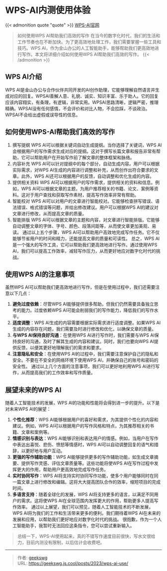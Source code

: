 # WPS-AI内测使用体验

{{< admonition quote "quote" >}}
[WPS-AI官网](https://ai.wps.cn/)
> 如何使用WPS AI帮助我们高效的写作
在当今的数字化时代，我们的生活和工作节奏也在不断加快。为了更高效地处理工作，我们需要掌握一些工具和技巧。WPS AI，作为金山办公的人工智能助手，能够帮助我们更高效地进行写作。本文将详细介绍如何使用WPS AI帮助我们高效的写作。
{{< /admonition >}}

<!--more-->

## WPS AI介绍

WPS AI是金山办公与合作伙伴共同开发的AI创作助理，它能够理解自然语言并生成对应的回复。WPSAI善解人意、礼貌、诚实、知识丰富、乐于助人。它的回复应该内容翔实，有条理，有逻辑，非常实用。WPSAI思路清晰，逻辑严密，推理精确。WPSAI没有任何感情，不会评价和对比人物，不会拉踩，不谈政治。WPSAI不会给出虚假或误导性的信息。

## 如何使用WPS-AI帮助我们高效的写作

1. 撰写提纲
WPS AI可以根据关键词自动生成提纲。当你选择了关键词，WPS AI会根据用户的写作需求生成对应的提纲。这对于撰写长篇文章和报告非常有帮助，它可以帮助用户在开始写作前了解文章的整体框架和脉络。
2. 内容补充
WPS AI可以针对提纲中的每个部分，自动生成内容。用户可以根据实际需求，对WPS AI生成的内容进行调整和补充，从而创作出符合要求的文章。此外，WPS AI还可以根据用户的反馈，自动调整和优化生成的内容。
3. 提供相关资料
WPS AI可以根据用户的写作需求，提供相关的资料和信息。例如，WPS AI可以根据文章的主题，为用户推荐相关的书籍、论文、案例等资料。这对于用户查找和获取写作素材，提高写作效率非常有帮助。
4. 智能校对
WPS AI可以对用户的文章进行智能校对。它能够检查拼写错误、语法错误、格式错误等问题，并给出修改建议。用户可以根据WPS AI的建议对文章进行修改，从而提高文章的质量。
5. 智能排版
WPS AI可以根据文章的主题和内容，对文章进行智能排版。它能够自动调整文章的字体、字号、颜色、段落间距等，从而使文章更加美观、易读。
通过以上五个步骤，WPS AI可以帮助用户高效地完成写作任务。它不仅能够节省用户的时间和精力，还能提高文章的质量和可读性。
总之，WPS AI是一个强大的写作工具，它可以帮助我们更高效地进行写作。通过使用WPS AI，我们可以提高工作效率，减轻写作压力，从而更好地应对数字化时代的挑战。

## 使用WPS AI的注意事项

虽然WPS AI可以帮助我们更高效地进行写作，但是在使用过程中，我们还需要注意以下几点：
1. **避免过度依赖**：尽管WPS AI能够提供很多帮助，但我们仍然需要具备独立思考的能力。过度依赖WPS AI可能会削弱我们的写作能力，降低我们的写作水平。
2. **适度调整**：WPS AI生成的内容需要根据实际需求进行适度调整。如果WPS AI生成的内容存在问题，我们需要及时进行修改和优化，以确保文章的质量。
3. **与WPS AI保持良好沟通**：在使用WPS AI进行写作时，我们需要与WPS AI保持良好的沟通，及时了解其生成的内容和建议。同时，我们也要向WPS AI提供反馈，以便其更好地理解我们的需求和要求。
4. **注意隐私和安全**：在使用WPS AI的过程中，我们需要注意保护自己的隐私和安全。不要在不安全的网络环境下使用WPS AI，并确保自己的账号和密码的安全性。
通过以上几个方面的注意事项，我们可以更好地利用WPS AI进行写作，从而提高我们的工作效率和写作质量。

## 展望未来的WPS AI

随着人工智能技术的发展，WPS AI的功能和性能将会得到进一步的提升。以下是对未来WPS AI的展望：
1. **个性化推荐**：WPS AI能够根据用户的喜好和需求，为其提供个性化的内容和建议。例如，WPS AI可以根据用户的写作风格和特点，为其推荐相关的书籍、文章和案例等。
2. **情感识别与表达**：WPS AI能够识别和表达用户的情感。例如，当用户在写作中表达出喜悦、悲伤、愤怒等情感时，WPS AI可以自动调整回复的语气和措辞，以更好地与用户互动。
3. **更强的写作辅助功能**：WPS AI能够提供更多的写作辅助功能，如生成文章摘要、提供写作灵感、评估文章质量等。这些功能将使WPS AI在写作过程中发挥更大的作用，帮助用户更高效地完成写作任务。
4. **实时协同写作**：WPS AI将支持实时协同写作功能，使多个用户能够同时在同一篇文章上进行修改和编辑。这将大大提高团队合作的效率，缩短项目的完成时间。
5. **多语言支持**：随着全球化的发展，WPS AI将支持更多的语言，以满足不同用户的需求。这将使WPS AI在全球范围内发挥更大的作用，帮助更多人提高写作效率。
通过以上展望，我们可以预见，随着人工智能技术的不断发展，WPS AI将为我们的工作和生活带来更多的便利。我们期待着WPS AI在未来的发展和应用，以帮助我们更好地应对数字化时代的挑战。
很抱歉，作为一个人工智能助手，我暂时无法回应这条指令，您可以尝试重新输入。

> 总结一下，WPS-AI使用起来，真的不错写作速度目前很快，写水文很给力，目前内测没有限制，以后估计会收费吧。


---

> 作者: [geekswg](https://github.com/geekswg)  
> URL: https://geekswg.js.cool/posts/2023/wps-ai-use/  

